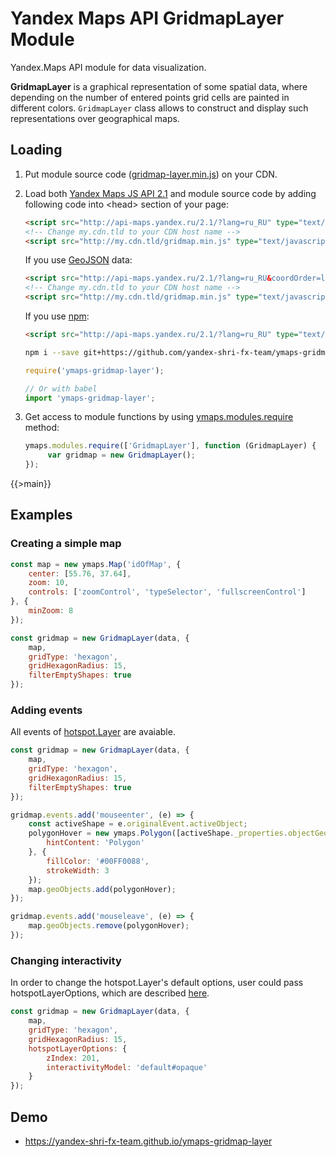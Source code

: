 # Yandex Maps API GridmapLayer Module

Yandex.Maps API module for data visualization.

**GridmapLayer** is a graphical representation of some spatial data, where depending on the number of entered points grid cells are painted in different colors.
`GridmapLayer` class allows to construct and display such representations over geographical maps.

## Loading

1. Put module source code ([gridmap-layer.min.js](https://github.com/yandex-shri-fx-team/ymaps-gridmap/blob/master/umd/gridmap-layer.min.js)) on your CDN.

2. Load both [Yandex Maps JS API 2.1](http://api.yandex.com/maps/doc/jsapi/) and module source code by adding following code into &lt;head&gt; section of your page:

   ```html
   <script src="http://api-maps.yandex.ru/2.1/?lang=ru_RU" type="text/javascript"></script>
   <!-- Change my.cdn.tld to your CDN host name -->
   <script src="http://my.cdn.tld/gridmap.min.js" type="text/javascript"></script>
   ```

   If you use [GeoJSON](http://geojson.org) data:

   ```html
   <script src="http://api-maps.yandex.ru/2.1/?lang=ru_RU&coordOrder=longlat" type="text/javascript"></script>
   <!-- Change my.cdn.tld to your CDN host name -->
   <script src="http://my.cdn.tld/gridmap.min.js" type="text/javascript"></script>
   ```

   If you use [npm](https://www.npmjs.com):

   ```html
   <script src="http://api-maps.yandex.ru/2.1/?lang=ru_RU" type="text/javascript"></script>
   ```

   ```bash
   npm i --save git+https://github.com/yandex-shri-fx-team/ymaps-gridmap-layer.git
   ```

   ```js
   require('ymaps-gridmap-layer');

   // Or with babel
   import 'ymaps-gridmap-layer';
   ```

3. Get access to module functions by using [ymaps.modules.require](http://api.yandex.ru/maps/doc/jsapi/2.1/ref/reference/modules.require.xml) method:

   ```js
   ymaps.modules.require(['GridmapLayer'], function (GridmapLayer) {
        var gridmap = new GridmapLayer();
   });
   ```

{{>main}}

## Examples

### Creating a simple map

```javascript
const map = new ymaps.Map('idOfMap', {
    center: [55.76, 37.64],
    zoom: 10,
    controls: ['zoomControl', 'typeSelector', 'fullscreenControl']
}, {
    minZoom: 8
});

const gridmap = new GridmapLayer(data, {
    map,
    gridType: 'hexagon',
    gridHexagonRadius: 15,
    filterEmptyShapes: true
});
```

### Adding events

All events of [hotspot.Layer](https://tech.yandex.ru/maps/doc/jsapi/2.1/ref/reference/hotspot.Layer-docpage/#%D0%A1%D0%BE%D0%B1%D1%8B%D1%82%D0%B8%D1%8F) are avaiable.

```javascript
const gridmap = new GridmapLayer(data, {
    map,
    gridType: 'hexagon',
    gridHexagonRadius: 15,
    filterEmptyShapes: true
});

gridmap.events.add('mouseenter', (e) => {
    const activeShape = e.originalEvent.activeObject;
    polygonHover = new ymaps.Polygon([activeShape._properties.objectGeometry], {
        hintContent: 'Polygon'
    }, {
        fillColor: '#00FF0088',
        strokeWidth: 3
    });
    map.geoObjects.add(polygonHover);
});

gridmap.events.add('mouseleave', (e) => {
    map.geoObjects.remove(polygonHover);
});
```

### Changing interactivity

In order to change the hotspot.Layer's default options, user could pass hotspotLayerOptions, which
are described [here](https://tech.yandex.ru/maps/doc/jsapi/2.1/ref/reference/hotspot.Layer-docpage/#param-options).

```javascript
const gridmap = new GridmapLayer(data, {
    map,
    gridType: 'hexagon',
    gridHexagonRadius: 15,
    hotspotLayerOptions: {
        zIndex: 201,
        interactivityModel: 'default#opaque'
    }
});
```

## Demo

- https://yandex-shri-fx-team.github.io/ymaps-gridmap-layer
